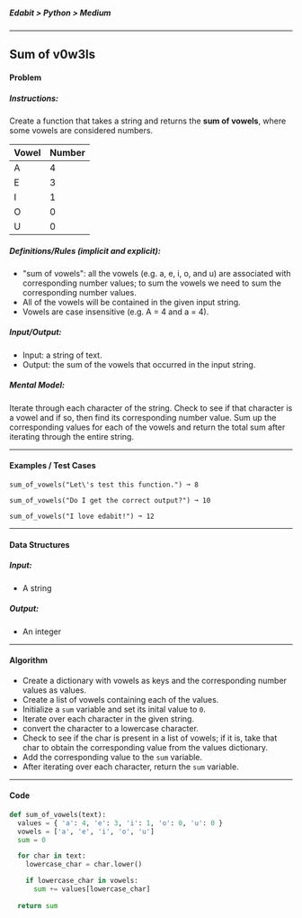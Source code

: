 ##### Edabit > Python > Medium

---

## Sum of v0w3ls

#### Problem

##### Instructions:

Create a function that takes a string and returns the **sum of vowels**, where some vowels are considered numbers.

| Vowel | Number |
| :---- | ------ |
| A     | 4      |
| E     | 3      |
| I     | 1      |
| O     | 0      |
| U     | 0      |

##### Definitions/Rules (implicit and explicit):

* "sum of vowels": all the vowels (e.g. a, e, i, o, and u) are associated with corresponding number values; to sum the vowels we need to sum the corresponding number values.
* All of the vowels will be contained in the given input string.
* Vowels are case insensitive (e.g. A = 4 and a = 4).

##### Input/Output:

* Input: a string of text.
* Output: the sum of the vowels that occurred in the input string.

##### Mental Model:

Iterate through each character of the string. Check to see if that character is a vowel and if so, then find its corresponding number value. Sum up the corresponding values for each of the vowels and return the total sum after iterating through the entire string.

---

#### Examples / Test Cases

```
sum_of_vowels("Let\'s test this function.") ➞ 8

sum_of_vowels("Do I get the correct output?") ➞ 10

sum_of_vowels("I love edabit!") ➞ 12
```

---

#### Data Structures

##### Input:

* A string

##### Output:

* An integer

---

#### Algorithm

* Create a dictionary with vowels as keys and the corresponding number values as values.
* Create a list of vowels containing each of the values.
* Initialize a `sum` variable and set its inital value to `0`.
* Iterate over each character in the given string.
* convert the character to a lowercase character.
* Check to see if the char is present in a list of vowels; if it is, take that char to obtain the corresponding value from the values dictionary.
* Add the corresponding value to the `sum` variable.
* After iterating over each character, return the `sum` variable.



---

#### Code

```python
def sum_of_vowels(text):
  values = { 'a': 4, 'e': 3, 'i': 1, 'o': 0, 'u': 0 }
  vowels = ['a', 'e', 'i', 'o', 'u']
  sum = 0

  for char in text:
    lowercase_char = char.lower()

    if lowercase_char in vowels:
      sum += values[lowercase_char]
  
  return sum
```



